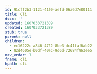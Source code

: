 ```yaml
---
id: 91cff2b3-1121-41f0-aefd-06a6d7e80111
title: Cli
desc: ''
updated: 1607033721389
created: 1607033721389
stub: true
parent: null
children:
  - ec16222c-a846-4722-8be3-dc41faf6ab22
  - 82d4605e-b0df-40ac-9d6d-72684f963ee5
nav_order: 7
fname: cli
hpath: cli
---
```



